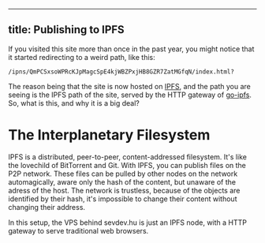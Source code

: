 -------------------------
title: Publishing to IPFS
-------------------------

If you visited this site more than once in the past year, you might notice
that it started redirecting to a weird path, like this:

```
/ipns/QmPCSxsoWPRcKJpMagcSpE4kjWBZPxjHB8GZR7ZatMGfqN/index.html?
```

The reason being that the site is now hosted on [IPFS], and the path
you are seeing is the IPFS path of the site, served by the HTTP gateway
of [go-ipfs]. So, what is this, and why it is a big deal?

<!-- TEASER -->

# The Interplanetary Filesystem

IPFS is a distributed, peer-to-peer, content-addressed filesystem. It's like
the lovechild of BitTorrent and Git. With IPFS, you can publish files on the
P2P network. These files can be pulled by other nodes on the network 
automagically, aware only the hash of the content, but unaware of the
adress of the host. The network is trustless, because of the objects are
identified by their hash, it's impossible to change their content without
changing their address.

In this setup, the VPS behind sevdev.hu is just an IPFS node, with a HTTP
gateway to serve traditional web browsers.

[IPFS]: https://ipfs.io
[go-ipfs]: https://github.com/ipfs/go-ipfs

